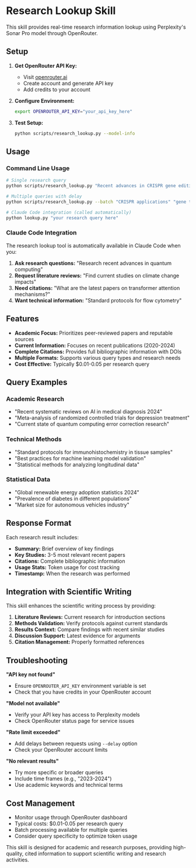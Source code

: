# Research Lookup Skill

This skill provides real-time research information lookup using Perplexity's Sonar Pro model through OpenRouter.

## Setup

1. **Get OpenRouter API Key:**
   - Visit [openrouter.ai](https://openrouter.ai)
   - Create account and generate API key
   - Add credits to your account

2. **Configure Environment:**
   ```bash
   export OPENROUTER_API_KEY="your_api_key_here"
   ```

3. **Test Setup:**
   ```bash
   python scripts/research_lookup.py --model-info
   ```

## Usage

### Command Line Usage

```bash
# Single research query
python scripts/research_lookup.py "Recent advances in CRISPR gene editing 2024"

# Multiple queries with delay
python scripts/research_lookup.py --batch "CRISPR applications" "gene therapy trials" "ethical considerations"

# Claude Code integration (called automatically)
python lookup.py "your research query here"
```

### Claude Code Integration

The research lookup tool is automatically available in Claude Code when you:

1. **Ask research questions:** "Research recent advances in quantum computing"
2. **Request literature reviews:** "Find current studies on climate change impacts"
3. **Need citations:** "What are the latest papers on transformer attention mechanisms?"
4. **Want technical information:** "Standard protocols for flow cytometry"

## Features

- **Academic Focus:** Prioritizes peer-reviewed papers and reputable sources
- **Current Information:** Focuses on recent publications (2020-2024)
- **Complete Citations:** Provides full bibliographic information with DOIs
- **Multiple Formats:** Supports various query types and research needs
- **Cost Effective:** Typically $0.01-0.05 per research query

## Query Examples

### Academic Research
- "Recent systematic reviews on AI in medical diagnosis 2024"
- "Meta-analysis of randomized controlled trials for depression treatment"
- "Current state of quantum computing error correction research"

### Technical Methods
- "Standard protocols for immunohistochemistry in tissue samples"
- "Best practices for machine learning model validation"
- "Statistical methods for analyzing longitudinal data"

### Statistical Data
- "Global renewable energy adoption statistics 2024"
- "Prevalence of diabetes in different populations"
- "Market size for autonomous vehicles industry"

## Response Format

Each research result includes:
- **Summary:** Brief overview of key findings
- **Key Studies:** 3-5 most relevant recent papers
- **Citations:** Complete bibliographic information
- **Usage Stats:** Token usage for cost tracking
- **Timestamp:** When the research was performed

## Integration with Scientific Writing

This skill enhances the scientific writing process by providing:

1. **Literature Reviews:** Current research for introduction sections
2. **Methods Validation:** Verify protocols against current standards
3. **Results Context:** Compare findings with recent similar studies
4. **Discussion Support:** Latest evidence for arguments
5. **Citation Management:** Properly formatted references

## Troubleshooting

**"API key not found"**
- Ensure `OPENROUTER_API_KEY` environment variable is set
- Check that you have credits in your OpenRouter account

**"Model not available"**
- Verify your API key has access to Perplexity models
- Check OpenRouter status page for service issues

**"Rate limit exceeded"**
- Add delays between requests using `--delay` option
- Check your OpenRouter account limits

**"No relevant results"**
- Try more specific or broader queries
- Include time frames (e.g., "2023-2024")
- Use academic keywords and technical terms

## Cost Management

- Monitor usage through OpenRouter dashboard
- Typical costs: $0.01-0.05 per research query
- Batch processing available for multiple queries
- Consider query specificity to optimize token usage

This skill is designed for academic and research purposes, providing high-quality, cited information to support scientific writing and research activities.
